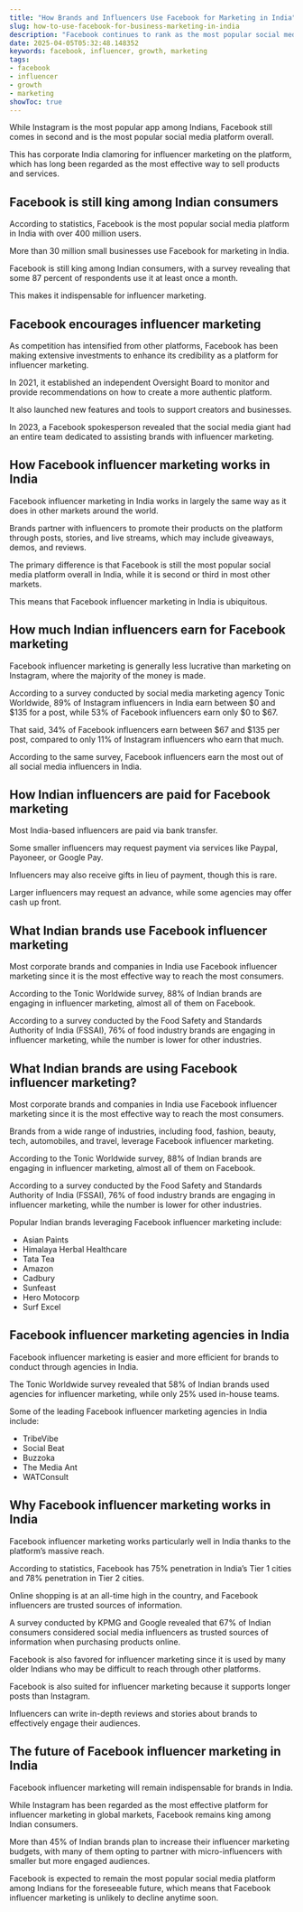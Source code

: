 ```yaml
---
title: "How Brands and Influencers Use Facebook for Marketing in India"
slug: how-to-use-facebook-for-business-marketing-in-india
description: "Facebook continues to rank as the most popular social media platform among Indians. Here’s how brands and influencers use it for marketing."
date: 2025-04-05T05:32:48.148352
keywords: facebook, influencer, growth, marketing
tags:
- facebook
- influencer
- growth
- marketing
showToc: true
---
```


While Instagram is the most popular app among Indians, Facebook still comes in second and is the most popular social media platform overall.

This has corporate India clamoring for influencer marketing on the platform, which has long been regarded as the most effective way to sell products and services.

## Facebook is still king among Indian consumers

According to statistics, Facebook is the most popular social media platform in India with over 400 million users.

More than 30 million small businesses use Facebook for marketing in India.

Facebook is still king among Indian consumers, with a survey revealing that some 87 percent of respondents use it at least once a month.

This makes it indispensable for influencer marketing.

## Facebook encourages influencer marketing

As competition has intensified from other platforms, Facebook has been making extensive investments to enhance its credibility as a platform for influencer marketing.

In 2021, it established an independent Oversight Board to monitor and provide recommendations on how to create a more authentic platform.

It also launched new features and tools to support creators and businesses.

In 2023, a Facebook spokesperson revealed that the social media giant had an entire team dedicated to assisting brands with influencer marketing.

## How Facebook influencer marketing works in India

Facebook influencer marketing in India works in largely the same way as it does in other markets around the world.

Brands partner with influencers to promote their products on the platform through posts, stories, and live streams, which may include giveaways, demos, and reviews.

The primary difference is that Facebook is still the most popular social media platform overall in India, while it is second or third in most other markets.

This means that Facebook influencer marketing in India is ubiquitous.

## How much Indian influencers earn for Facebook marketing

Facebook influencer marketing is generally less lucrative than marketing on Instagram, where the majority of the money is made.

According to a survey conducted by social media marketing agency Tonic Worldwide, 89% of Instagram influencers in India earn between $0 and $135 for a post, while 53% of Facebook influencers earn only $0 to $67.

That said, 34% of Facebook influencers earn between $67 and $135 per post, compared to only 11% of Instagram influencers who earn that much.

According to the same survey, Facebook influencers earn the most out of all social media influencers in India.

## How Indian influencers are paid for Facebook marketing

Most India-based influencers are paid via bank transfer.

Some smaller influencers may request payment via services like Paypal, Payoneer, or Google Pay.

Influencers may also receive gifts in lieu of payment, though this is rare.

Larger influencers may request an advance, while some agencies may offer cash up front.

## What Indian brands use Facebook influencer marketing

Most corporate brands and companies in India use Facebook influencer marketing since it is the most effective way to reach the most consumers.

According to the Tonic Worldwide survey, 88% of Indian brands are engaging in influencer marketing, almost all of them on Facebook.

According to a survey conducted by the Food Safety and Standards Authority of India (FSSAI), 76% of food industry brands are engaging in influencer marketing, while the number is lower for other industries.

## What Indian brands are using Facebook influencer marketing?

Most corporate brands and companies in India use Facebook influencer marketing since it is the most effective way to reach the most consumers.

Brands from a wide range of industries, including food, fashion, beauty, tech, automobiles, and travel, leverage Facebook influencer marketing.

According to the Tonic Worldwide survey, 88% of Indian brands are engaging in influencer marketing, almost all of them on Facebook.

According to a survey conducted by the Food Safety and Standards Authority of India (FSSAI), 76% of food industry brands are engaging in influencer marketing, while the number is lower for other industries.

Popular Indian brands leveraging Facebook influencer marketing include:

* Asian Paints
* Himalaya Herbal Healthcare
* Tata Tea
* Amazon
* Cadbury
* Sunfeast
* Hero Motocorp
* Surf Excel

## Facebook influencer marketing agencies in India

Facebook influencer marketing is easier and more efficient for brands to conduct through agencies in India.

The Tonic Worldwide survey revealed that 58% of Indian brands used agencies for influencer marketing, while only 25% used in-house teams.

Some of the leading Facebook influencer marketing agencies in India include:

* TribeVibe
* Social Beat
* Buzzoka
* The Media Ant
* WATConsult

## Why Facebook influencer marketing works in India

Facebook influencer marketing works particularly well in India thanks to the platform’s massive reach.

According to statistics, Facebook has 75% penetration in India’s Tier 1 cities and 78% penetration in Tier 2 cities.

Online shopping is at an all-time high in the country, and Facebook influencers are trusted sources of information.

A survey conducted by KPMG and Google revealed that 67% of Indian consumers considered social media influencers as trusted sources of information when purchasing products online.

Facebook is also favored for influencer marketing since it is used by many older Indians who may be difficult to reach through other platforms.

Facebook is also suited for influencer marketing because it supports longer posts than Instagram.

Influencers can write in-depth reviews and stories about brands to effectively engage their audiences.

## The future of Facebook influencer marketing in India

Facebook influencer marketing will remain indispensable for brands in India.

While Instagram has been regarded as the most effective platform for influencer marketing in global markets, Facebook remains king among Indian consumers.

More than 45% of Indian brands plan to increase their influencer marketing budgets, with many of them opting to partner with micro-influencers with smaller but more engaged audiences.

Facebook is expected to remain the most popular social media platform among Indians for the foreseeable future, which means that Facebook influencer marketing is unlikely to decline anytime soon.